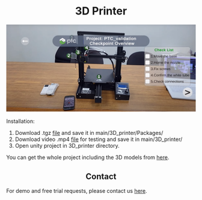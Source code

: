 # <div align="center">3D Printer</div>

[![](../Assets/demo-3dprinter.png)](https://youtu.be/i2dUODLAvq4)

Installation:

1. Download .tgz [file](https://cloud.solomon.com.tw/index.php/s/gzr4Rc2Z4MWW7mH) and save it in main/3D_printer/Packages/
2. Download video .mp4 [file](https://cloud.solomon.com.tw/index.php/s/9RcD2kRQsLDEWiw) for testing and save it in main/3D_printer/
3. Open unity project in 3D_printer directory.

You can get the whole project including the 3D models from [here](https://cloud.solomon.com.tw/index.php/s/NM4kjAfpXAyTCYF).

## <div align="center">Contact</div>

For demo and free trial requests, please contact us [here](https://www.solomon.com.tw/en/home/). 
